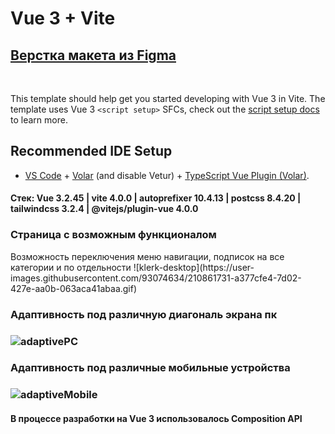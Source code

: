 # Vue 3 + Vite 
## [Верстка макета из Figma](https://www.figma.com/file/YnIvm5I5AWFwO67u8bRKGf/%D0%A2%D0%B5%D1%81%D1%82%D0%BE%D0%B2%D0%BE%D0%B5?node-id=1%3A2325&t=zRmYwqOFFem8onJr-0)
<br/>

This template should help get you started developing with Vue 3 in Vite. The template uses Vue 3 `<script setup>` SFCs, check out the [script setup docs](https://v3.vuejs.org/api/sfc-script-setup.html#sfc-script-setup) to learn more.

## Recommended IDE Setup

- [VS Code](https://code.visualstudio.com/) + [Volar](https://marketplace.visualstudio.com/items?itemName=Vue.volar) (and disable Vetur) + [TypeScript Vue Plugin (Volar)](https://marketplace.visualstudio.com/items?itemName=Vue.vscode-typescript-vue-plugin).

#### Стек: Vue 3.2.45 | vite 4.0.0 | autoprefixer 10.4.13 | postcss 8.4.20 | tailwindcss 3.2.4 | @vitejs/plugin-vue 4.0.0

<h3>Страница с возможным функционалом</h3>
Возможность переключения меню навигации, подписок на все категории и по отдельности 
![klerk-desktop](https://user-images.githubusercontent.com/93074634/210861731-a377cfe4-7d02-427e-aa0b-063aca41abaa.gif)
<br/>

<h3>Адаптивность под различную диагональ экрана пк<h3>

![adaptivePC](https://user-images.githubusercontent.com/93074634/210862741-36488409-f318-472c-bb32-05d90bd64938.gif)
<br/>

<h3>Адаптивность под различные мобильные устройства<h3/>

![adaptiveMobile](https://user-images.githubusercontent.com/93074634/210863137-ed0ead59-7ead-45b3-8bf7-b2bd62befe9f.gif)
<br/>

#### В процессе разработки на Vue 3 использовалось Composition API
